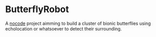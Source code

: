 # ButterflyRobot

A [nocode](https://github.com/kelseyhightower/nocode) project aimming to build a cluster of bionic butterflies using echolocation or whatsoever to detect their surrounding.
